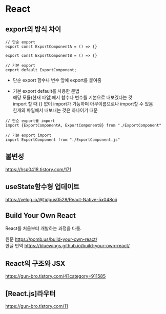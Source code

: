 # React

## export의 방식 차이

```JS
// 단순 export
export const ExportComponentA = () => {}

export const ExportComponentB = () => {}

// 기본 export
export default ExportComponent;
```

* 단순 export
함수나 변수 앞에 export를 붙여줌

* 기본 export
default를 사용한 문법    
해당 모듈(현재 파일)에서 함수나 변수를 기본으로 내보겠다는 것   
import 할 때 {} 없이 import가 가능하며 아무이름으로나 import할 수 있음  
한개의 파일에서 내보내는 것은 하나이기 때문    

```JS
// 단순 export를 import
import {ExportComponentA, ExportComponentB} from "./ExportComponent"

// 기본 export import
import ExportComponent from "./ExportComponent.js"

```

## 불변성

<https://hsp0418.tistory.com/171>


## useState함수형 업데이트   

<https://velog.io/@tjdgus0528/React-Native-5x048oii>

## Build Your Own React   
React를 처음부터 개발하는 과정을 다룸.   

원문 <https://pomb.us/build-your-own-react/>   
한글 번역 <https://bluewings.github.io/build-your-own-react/>

## React의 구조와 JSX    
<https://gun-bro.tistory.com/4?category=911585>

## [React.js]라우터   
<https://gun-bro.tistory.com/11>


